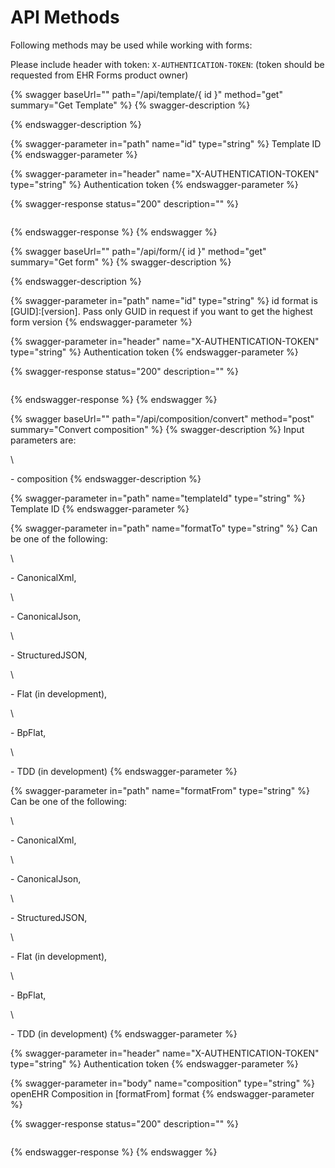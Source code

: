 # API Methods

Following methods may be used while working with forms:

Please include header with token: `X-AUTHENTICATION-TOKEN`: (token should be requested from EHR Forms product owner)

{% swagger baseUrl="" path="/api/template/{ id }" method="get" summary="Get Template" %}
{% swagger-description %}

{% endswagger-description %}

{% swagger-parameter in="path" name="id" type="string" %}
Template ID
{% endswagger-parameter %}

{% swagger-parameter in="header" name="X-AUTHENTICATION-TOKEN" type="string" %}
Authentication token
{% endswagger-parameter %}

{% swagger-response status="200" description="" %}
```
```
{% endswagger-response %}
{% endswagger %}

{% swagger baseUrl="" path="/api/form/{ id }" method="get" summary="Get form" %}
{% swagger-description %}

{% endswagger-description %}

{% swagger-parameter in="path" name="id" type="string" %}
id format is [GUID]:[version]. Pass only GUID in request if you want to get the highest form version
{% endswagger-parameter %}

{% swagger-parameter in="header" name="X-AUTHENTICATION-TOKEN" type="string" %}
Authentication token
{% endswagger-parameter %}

{% swagger-response status="200" description="" %}
```
```
{% endswagger-response %}
{% endswagger %}

{% swagger baseUrl="" path="/api/composition/convert" method="post" summary="Convert composition" %}
{% swagger-description %}
Input parameters are:

\


\- composition
{% endswagger-description %}

{% swagger-parameter in="path" name="templateId" type="string" %}
Template ID
{% endswagger-parameter %}

{% swagger-parameter in="path" name="formatTo" type="string" %}
Can be one of the following: 

\


\- CanonicalXml, 

\


\- CanonicalJson, 

\


\- StructuredJSON, 

\


\- Flat (in development), 

\


\- BpFlat, 

\


\- TDD (in development)
{% endswagger-parameter %}

{% swagger-parameter in="path" name="formatFrom" type="string" %}
Can be one of the following: 

\


\- CanonicalXml, 

\


\- CanonicalJson, 

\


\- StructuredJSON, 

\


\- Flat (in development), 

\


\- BpFlat, 

\


\- TDD (in development)
{% endswagger-parameter %}

{% swagger-parameter in="header" name="X-AUTHENTICATION-TOKEN" type="string" %}
Authentication token
{% endswagger-parameter %}

{% swagger-parameter in="body" name="composition" type="string" %}
openEHR Composition in [formatFrom] format
{% endswagger-parameter %}

{% swagger-response status="200" description="" %}
```
```
{% endswagger-response %}
{% endswagger %}
